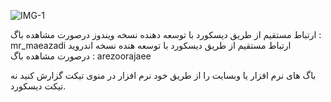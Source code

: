 ![IMG-1](https://github.com/user-attachments/assets/fc632bce-b30e-493a-83ba-b8036f6c9521)

ارتباط مستقیم از طریق دیسکورد با توسعه دهنده نسخه ویندوز درصورت مشاهده باگ : mr_maeazadi
ارتباط مستقیم از طریق دیسکورد با توسعه هنده نسخه اندروید درصورت مشاهده باگ : arezoorajaee

باگ های نرم افزار یا وبسایت را از طریق خود نرم افزار در منوی تیکت گزارش کنید نه تیکت دیسکورد.
